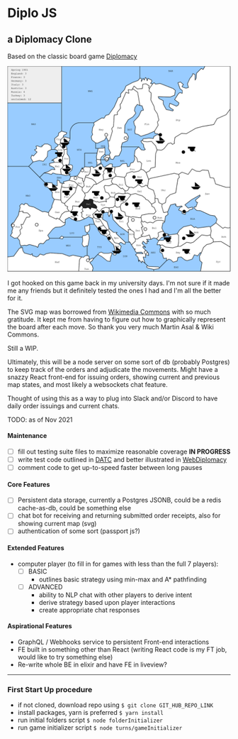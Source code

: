 # Diplo JS

## a Diplomacy Clone

Based on the classic board game [Diplomacy](<"https://en.wikipedia.org/wiki/Diplomacy_(game)">)

![Image of SVG Dip Map](https://github.com/kermitjosephlee/diplo/blob/master/currentMap.svg)

I got hooked on this game back in my university days. I'm not sure if it made me any friends but it definitely tested the ones I had and I'm all the better for it.

The SVG map was borrowed from [Wikimedia Commons](https://commons.wikimedia.org/wiki/File:Diplomacy.svg) with so much gratitude. It kept me from having to figure out how to graphically represent the board after each move. So thank you very much Martin Asal & Wiki Commons.

Still a WIP.

Ultimately, this will be a node server on some sort of db (probably Postgres) to keep track of the orders and adjudicate the movements. Might have a snazzy React front-end for issuing orders, showing current and previous map states, and most likely a websockets chat feature.

Thought of using this as a way to plug into Slack and/or Discord to have daily order issuings and current chats.

TODO: as of Nov 2021

#### Maintenance

- [ ] fill out testing suite files to maximize reasonable coverage **IN PROGRESS**
- [ ] write test code outlined in [DATC](http://web.inter.nl.net/users/L.B.Kruijswijk/) and better illustrated in [WebDiplomacy](https://webdiplomacy.net/datc.php)
- [ ] comment code to get up-to-speed faster between long pauses

#### Core Features

- [ ] Persistent data storage, currently a Postgres JSONB, could be a redis cache-as-db, could be something else
- [ ] chat bot for receiving and returning submitted order receipts, also for showing current map (svg)
- [ ] authentication of some sort (passport js?)

#### Extended Features

- computer player (to fill in for games with less than the full 7 players):
  - [ ] BASIC
    - outlines basic strategy using min-max and A\* pathfinding
  - [ ] ADVANCED
    - ability to NLP chat with other players to derive intent
    - derive strategy based upon player interactions
    - create appropriate chat responses

#### Aspirational Features

- GraphQL / Webhooks service to persistent Front-end interactions
- FE built in something other than React (writing React code is my FT job, would like to try something else)
- Re-write whole BE in elixir and have FE in liveview?

---

### First Start Up procedure

- if not cloned, download repo using `$ git clone GIT_HUB_REPO_LINK`
- install packages, yarn is preferred `$ yarn install`
- run initial folders script `$ node folderInitializer`
- run game initializer script `$ node turns/gameInitializer`
